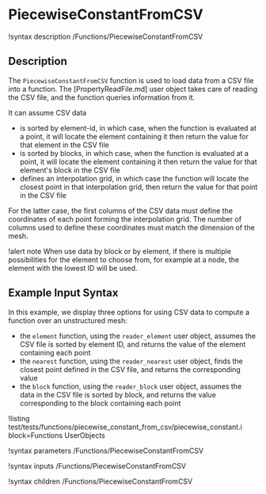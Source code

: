 # PiecewiseConstantFromCSV

!syntax description /Functions/PiecewiseConstantFromCSV

## Description

The `PiecewiseConstantFromCSV` function is used to load data from a CSV file into a function. The
[PropertyReadFile.md] user object takes care of reading the CSV file, and the function queries
information from it.

It can assume CSV data

- is sorted by element-id, in which case, when the function is evaluated at a point, it will locate the element containing it then return the value for that element in the CSV file
- is sorted by blocks, in which case, when the function is evaluated at a point, it will locate the element containing it then return the value for that element's block in the CSV file
- defines an interpolation grid, in which case the function will locate the closest point in that interpolation grid, then return the value for that point in the CSV file


For the latter case, the first columns of the CSV data must define the coordinates of each point forming the interpolation grid. The number of columns used to define these coordinates
must match the dimension of the mesh.

!alert note
When use data by block or by element, if there is multiple possibilities for the element to choose from, for example at a node,
the element with the lowest ID will be used.

## Example Input Syntax

In this example, we display three options for using CSV data to compute a function over an unstructured mesh:

- the `element` function, using the `reader_element` user object, assumes the CSV file is sorted by element ID, and returns the value of the element containing each point
- the `nearest` function, using the `reader_nearest` user object, finds the closest point defined in the CSV file, and returns the corresponding value
- the `block` function, using the `reader_block` user object, assumes the data in the CSV file is sorted by block, and returns the value corresponding to the block containing each point


!listing test/tests/functions/piecewise_constant_from_csv/piecewise_constant.i block=Functions UserObjects

!syntax parameters /Functions/PiecewiseConstantFromCSV

!syntax inputs /Functions/PiecewiseConstantFromCSV

!syntax children /Functions/PiecewiseConstantFromCSV
